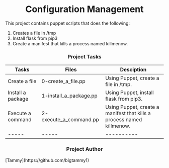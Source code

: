 <center> <h1>Configuration Management</h1> </center>

This project contains puppet scripts that does the following:
1. Creates a file in /tmp
2. Install flask from pip3
3. Create a manifest that kills a process named killmenow.

<center> <h3>Project Tasks</h3> </center>

| Tasks | Files | Desciption |
| ----- | ----- | ---------- |
| Create a file | 0-create_a_file.pp | Using Puppet, create a file in /tmp. |
| Install a package | 1-install_a_package.pp | Using Puppet, install flask from pip3. |
| Execute a command | 2-execute_a_command.pp | Using Puppet, create a manifest that kills a process named killmenow. |
| ----- | ----- | ---------- |

<center> <h3>Project Author</h3> </center>
[Tammy](https://github.com/bigtammy1)
